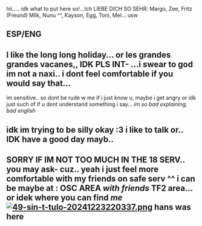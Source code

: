 hii..... idk what to put here so!...Ich LIEBE DICH SO SEHR: Margo, Zee, Fritz (Freund) Milk, Nunu ^^, Kayson, Egg, Toni, Mel... usw

ESP/ENG
---
I like the long long holiday... or les grandes grandes vacanes,, IDK PLS INT-
...i swear to god im not a naxi.. i dont feel comfortable if you would say that...
----            
im sensitive.. so dont be rude w me if i just know u, maybe i get angry or idk just such of if u dont understand something i say... *im so bad explaining, bad english*

 idk im trying to be silly okay :3 i like to talk or.. IDK have a good day mayb..
------
  SORRY IF IM NOT TOO MUCH IN THE 18 SERV.. you may ask- cuz.. yeah i just feel more comfortable with my friends on safe serv ^^
      i can be maybe at : OSC AREA    *with friends* TF2 area... or idek where you can find *me*
[![49-sin-t-tulo-20241223220337.png](https://i.postimg.cc/Y090rDQ6/49-sin-t-tulo-20241223220337.png)](https://postimg.cc/Vrxm4RGv)
hans was here
---
